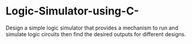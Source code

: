 # Logic-Simulator-using-C-
Design a simple logic simulator that provides a mechanism to run and simulate logic circuits then find the desired outputs for different designs.
